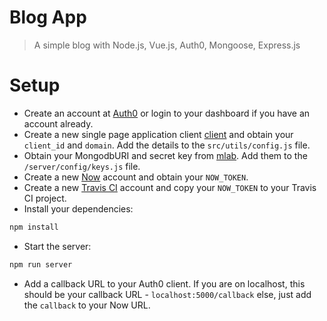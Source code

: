 # Blog App

> A simple blog with Node.js, Vue.js, Auth0, Mongoose, Express.js

# Setup

- Create an account at [Auth0](https://auth0.com/signup) or login to your dashboard if you have an account already.
- Create a new single page application client [client](https://manage.auth0.com/#/clients) and obtain your `client_id` and `domain`. Add the details to the `src/utils/config.js` file.
- Obtain your MongodbURI and secret key from [mlab](https://mlab.com). Add them to the `/server/config/keys.js` file.
- Create a new [Now](now.sh) account and obtain your `NOW_TOKEN`.
- Create a new [Travis CI]() account and copy your `NOW_TOKEN` to your Travis CI project.
- Install your dependencies:

```bash
npm install
```

- Start the server:

```bash
npm run server
```
- Add a callback URL to your Auth0 client. If you are on localhost, this should be your callback URL - `localhost:5000/callback` else, just add the `callback` to your Now URL.

